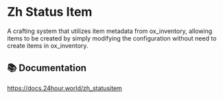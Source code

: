 # Zh Status Item

A crafting system that utilizes item metadata from ox_inventory, 
allowing items to be created by simply modifying the configuration without need to create items in ox_inventory.

## 📚 Documentation

https://docs.24hour.world/zh_statusitem
